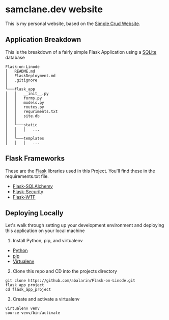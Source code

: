 # samclane.dev website

This is my personal website, based on the [Simple Crud Website](https://github.com/abalarin/Flask-on-Linode).

## Application Breakdown

This is the breakdown of a fairly simple Flask Application using a [SQLite](https://www.sqlite.org/index.html) database

```
Flask-on-Linode
│   README.md
│   FlaskDeployment.md
│   .gitignore
│
└───flask_app
│   │   __init__.py
│   │   forms.py
│   │   models.py
│   │   routes.py
│   │   requriments.txt
│   │   site.db
│   │
│   └───static
│   │   │   ...
│   │
│   └───templates
│   │   │   ...

```

## Flask Frameworks

These are the [Flask](http://flask.pocoo.org/docs/1.0/) libraries used in this Project. You'll find these in the
requirements.txt file.

- [Flask-SQLAlchemy](http://flask-sqlalchemy.pocoo.org/2.3/)
- [Flask-Security](https://pythonhosted.org/Flask-Security/)
- [Flask-WTF](https://flask-wtf.readthedocs.io/en/stable/)

## Deploying Locally

Let's walk through setting up your development environment and deploying this application on your local machine

1. Install Python, pip, and virtualenv

- [Python](https://www.python.org/)
- [pip](https://pip.pypa.io/en/stable/installing/)
- [Virtualenv](https://virtualenv.pypa.io/en/latest/installation/)

2. Clone this repo and CD into the projects directory

```
git clone https://github.com/abalarin/Flask-on-Linode.git flask_app_project
cd flask_app_project
```

3. Create and activate a virtualenv

```
virtualenv venv
source venv/bin/activate
```
